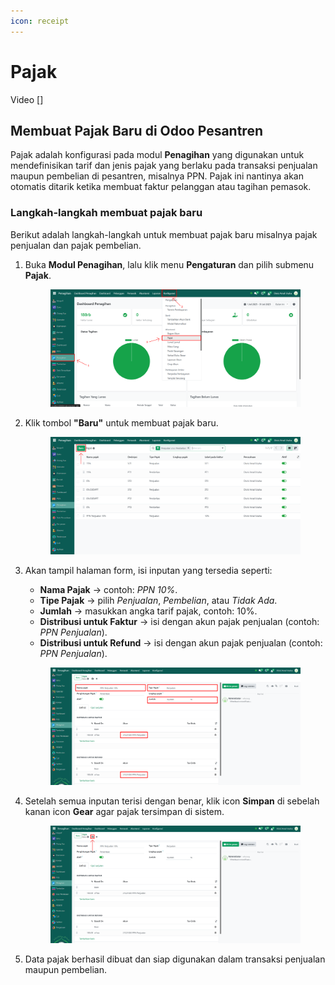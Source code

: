 ```yaml
---
icon: receipt
---
```


# Pajak

Video \[]

## Membuat Pajak Baru di Odoo Pesantren

Pajak adalah konfigurasi pada modul **Penagihan** yang digunakan untuk mendefinisikan tarif dan jenis pajak yang berlaku pada transaksi penjualan maupun pembelian di pesantren, misalnya PPN. Pajak ini nantinya akan otomatis ditarik ketika membuat faktur pelanggan atau tagihan pemasok.

### Langkah-langkah membuat pajak baru

Berikut adalah langkah-langkah untuk membuat pajak baru misalnya pajak penjualan dan pajak pembelian.

1.  Buka **Modul Penagihan**, lalu klik menu **Pengaturan** dan pilih submenu **Pajak**.

    <figure><img src="../../../.gitbook/assets/images-54.png" alt=""><figcaption></figcaption></figure>


2.  Klik tombol **"Baru"** untuk membuat pajak baru.

    <figure><img src="../../../.gitbook/assets/images-55.png" alt=""><figcaption></figcaption></figure>


3.  Akan tampil halaman form, isi inputan yang tersedia seperti:

    * **Nama Pajak** → contoh: _PPN 10%_.
    * **Tipe Pajak** → pilih _Penjualan_, _Pembelian_, atau _Tidak Ada_.
    * **Jumlah** → masukkan angka tarif pajak, contoh: 10%.
    * **Distribusi untuk Faktur** → isi dengan akun pajak penjualan (contoh: _PPN Penjualan_).
    * **Distribusi untuk Refund** → isi dengan akun pajak penjualan (contoh: _PPN Penjualan_).

    <figure><img src="../../../.gitbook/assets/images-56.png" alt=""><figcaption></figcaption></figure>


4.  Setelah semua inputan terisi dengan benar, klik icon **Simpan** di sebelah kanan icon **Gear** agar pajak tersimpan di sistem.

    <figure><img src="../../../.gitbook/assets/images-57.png" alt=""><figcaption></figcaption></figure>


5.  Data pajak berhasil dibuat dan siap digunakan dalam transaksi penjualan maupun pembelian.

